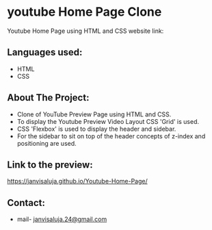 # youtube Home Page Clone
 Youtube Home Page using HTML and CSS
website link: 

## Languages used:
- HTML
- CSS
  
## About The Project:
- Clone of YouTube Preview Page using HTML and CSS.
- To display the Youtube Preview Video Layout CSS 'Grid' is used.
- CSS 'Flexbox' is used to display the header and sidebar.
- For the sidebar to sit on top of the header concepts of z-index and positioning are used.


## Link to the preview:
https://janvisaluja.github.io/Youtube-Home-Page/

## Contact:
- mail- janvisaluja.24@gmail.com
